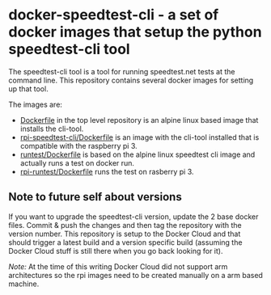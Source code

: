 # docker-speedtest-cli - a set of docker images that setup the python speedtest-cli tool

The speedtest-cli tool is a tool for running speedtest.net tests at the command line.  This repository contains several docker images for setting up that tool.

The images are:
- [Dockerfile](Dockerfile) in the top level repository is an alpine linux based image that installs the cli-tool.
- [rpi-speedtest-cli/Dockerfile](rpi-speedtest-cli/Dockerfile) is an image with the cli-tool installed that is compatible with the raspberry pi 3.
- [runtest/Dockerfile](runtest/Dockerfile) is based on the alpine linux speedtest cli image and actually runs a test on docker run.
- [rpi-runtest/Dockerfile](rpi-runtest/Dockerfile) runs the test on rasberry pi 3.

## Note to future self about versions

If you want to upgrade the speedtest-cli version, update the 2 base docker files.  Commit & push the changes and then tag the repository with the version number.  This repository is setup to the Docker Cloud and that should trigger a latest build and a version specific build (assuming the Docker Cloud stuff is still there when you go back looking for it).

*Note:* At the time of this writing Docker Cloud did not support arm architectures so the rpi images need to be created manually on a arm based machine.

